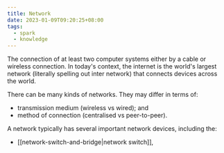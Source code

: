 ```yaml
---
title: Network
date: 2023-01-09T09:20:25+08:00
tags:
  - spark
  - knowledge
---
```


The connection of at least two computer systems either by a cable or wireless connection. In today's context, the internet is the world's largest network (literally spelling out inter network) that connects devices across the world.

There can be many kinds of networks. They may differ in terms of:
- transmission medium (wireless vs wired); and
- method of connection (centralised vs peer-to-peer).

A network typically has several important network devices, including the:
- [[network-switch-and-bridge|network switch]],
